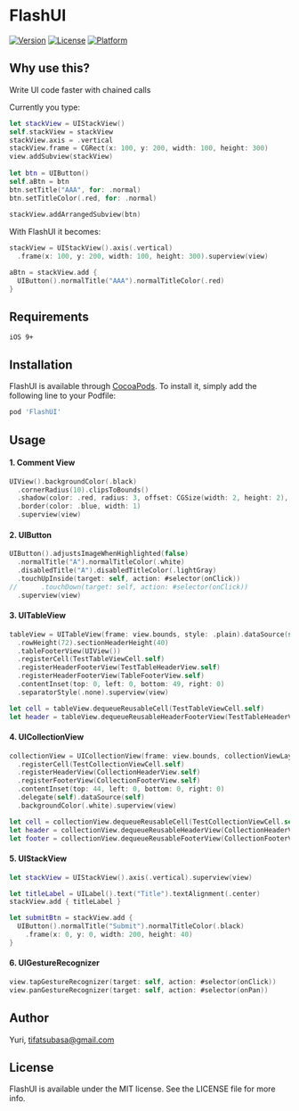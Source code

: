 # FlashUI

[![Version](https://img.shields.io/cocoapods/v/FlashUI.svg?style=flat)](https://cocoapods.org/pods/FlashUI)
[![License](https://img.shields.io/cocoapods/l/FlashUI.svg?style=flat)](https://cocoapods.org/pods/FlashUI)
[![Platform](https://img.shields.io/cocoapods/p/FlashUI.svg?style=flat)](https://cocoapods.org/pods/FlashUI)

## Why use this?

Write UI code faster with chained calls

Currently you type:
```swift
let stackView = UIStackView()
self.stackView = stackView
stackView.axis = .vertical
stackView.frame = CGRect(x: 100, y: 200, width: 100, height: 300)
view.addSubview(stackView)
    
let btn = UIButton()
self.aBtn = btn
btn.setTitle("AAA", for: .normal)
btn.setTitleColor(.red, for: .normal)
    
stackView.addArrangedSubview(btn)
```

With FlashUI it becomes:
```swift
stackView = UIStackView().axis(.vertical)
  .frame(x: 100, y: 200, width: 100, height: 300).superview(view)

aBtn = stackView.add {
  UIButton().normalTitle("AAA").normalTitleColor(.red)
}
```

## Requirements

`iOS 9+`

## Installation

FlashUI is available through [CocoaPods](https://cocoapods.org). To install it, simply add the following line to your Podfile:

```ruby
pod 'FlashUI'
```

## Usage

#### 1. Comment View

``` swift
UIView().backgroundColor(.black)
  .cornerRadius(10).clipsToBounds()
  .shadow(color: .red, radius: 3, offset: CGSize(width: 2, height: 2), opacity: 0.5)
  .border(color: .blue, width: 1)
  .superview(view)
```

#### 2. UIButton

``` swift
UIButton().adjustsImageWhenHighlighted(false)
  .normalTitle("A").normalTitleColor(.white)
  .disabledTitle("A").disabledTitleColor(.lightGray)
  .touchUpInside(target: self, action: #selector(onClick))
//      .touchDown(target: self, action: #selector(onClick))
  .superview(view)
```

#### 3. UITableView

``` swift
tableView = UITableView(frame: view.bounds, style: .plain).dataSource(self).delegate(self)
  .rowHeight(72).sectionHeaderHeight(40)
  .tableFooterView(UIView())
  .registerCell(TestTableViewCell.self)
  .registerHeaderFooterView(TestTableHeaderView.self)
  .registerHeaderFooterView(TableFooterView.self)
  .contentInset(top: 0, left: 0, bottom: 49, right: 0)
  .separatorStyle(.none).superview(view)
```


``` swift
let cell = tableView.dequeueReusableCell(TestTableViewCell.self)
let header = tableView.dequeueReusableHeaderFooterView(TestTableHeaderView.self)
```

#### 4. UICollectionView

``` swift
collectionView = UICollectionView(frame: view.bounds, collectionViewLayout: layout)
  .registerCell(TestCollectionViewCell.self)
  .registerHeaderView(CollectionHeaderView.self)
  .registerFooterView(CollectionFooterView.self)
  .contentInset(top: 44, left: 0, bottom: 0, right: 0)
  .delegate(self).dataSource(self)
  .backgroundColor(.white).superview(view)
```

``` swift
let cell = collectionView.dequeueReusableCell(TestCollectionViewCell.self, for: indexPath)
let header = collectionView.dequeueReusableHeaderView(CollectionHeaderView.self, for: indexPath)
let footer = collectionView.dequeueReusableFooterView(CollectionFooterView.self, for: indexPath)
```

#### 5. UIStackView

``` swift
let stackView = UIStackView().axis(.vertical).superview(view)

let titleLabel = UILabel().text("Title").textAlignment(.center)
stackView.add { titleLabel }

let submitBtn = stackView.add {
  UIButton().normalTitle("Submit").normalTitleColor(.black)
    .frame(x: 0, y: 0, width: 200, height: 40)
}
```

#### 6. UIGestureRecognizer

``` swift
view.tapGestureRecognizer(target: self, action: #selector(onClick))
view.panGestureRecognizer(target: self, action: #selector(onPan))
```

## Author

Yuri, tifatsubasa@gmail.com

## License

FlashUI is available under the MIT license. See the LICENSE file for more info.
